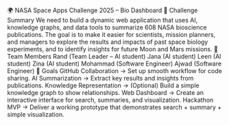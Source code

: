 🌍 NASA Space Apps Challenge 2025 – Bio Dashboard
🔹 Challenge Summary
We need to build a dynamic web application that uses AI, knowledge graphs, and data tools to summarize 608 NASA bioscience publications. The goal is to make it easier for scientists, mission planners, and managers to explore the results and impacts of past space biology experiments, and to identify insights for future Moon and Mars missions.
🔹 Team Members
Rand (Team Leader – AI student)
Jana (AI student)
Leen (AI student)
Zina (AI student)
Mohammad (Software Engineer)
Ajwad (Software Engineer)
🔹 Goals
GitHub Collaboration → Set up smooth workflow for code sharing.
AI Summarization → Extract key results and insights from publications.
Knowledge Representation → (Optional) Build a simple knowledge graph to show relationships.
Web Dashboard → Create an interactive interface for search, summaries, and visualization.
Hackathon MVP → Deliver a working prototype that demonstrates search + summary + simple visualization.
